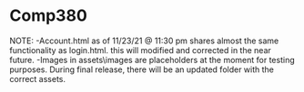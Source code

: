 # Comp380

NOTE: 
-Account.html as of 11/23/21 @ 11:30 pm shares almost the same functionality as login.html. this will modified and corrected in the near future.
-Images in assets\images are placeholders at the moment for testing purposes. During final release, there will be an updated folder with the correct assets.

